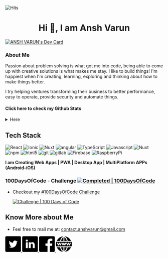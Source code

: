 ![Hits](https://komarev.com/ghpvc/?username=anshcena&color=green)

<h1 align="center">Hi 👋, I am Ansh Varun</h1>
<a href="https://app.daily.dev/anshcena"><img src="https://api.daily.dev/devcards/9fba7d746e00432281cba6407fe5f0aa.png?r=yru" width="400" alt="ANSH VARUN's Dev Card"/></a>


### About Me

Passion about problem solving is what got me into code, being able to come up with creative solutions is what makes me stay.
I like to build things!
I'm happiest when I'm creating, learning, exploring and thinking about how to make things better.

I try helping ventures transforming their business to better performance, easy to operate, provide security and automate things.
<h4>Click here to check my Github Stats</h4>
<details>
   <summary>Here</summary>
<h3 align="center">Github Trophy</h3>

[![trophy](https://github-profile-trophy.vercel.app/?username=anshcena&theme=onedark)](https://github.com/anshcena)


[![Ansh's github stats](https://github-readme-stats.vercel.app/api?username=anshcena&show_icons=true&theme=dark)](https://github.com/anshcena/github-readme-stats)

[![Top Langs](https://github-readme-stats.vercel.app/api/top-langs/?username=anshcena&layout=compact&show_icons=true&theme=dark)](https://github.com/anshcena/github-readme-stats)

</details>

## Tech Stack
<img alt="React" src="https://img.shields.io/badge/-React-61DAFB?style=flat&logo=react&logoColor=white" /> <img alt="Ionic" src="https://img.shields.io/badge/-ionic-3880FF?style=flat&logo=Ionic&logoColor=white" /> <img alt="Nuxt" src="https://img.shields.io/badge/-nuxt-00C58E?style=flat&logo=Nuxt.js&logoColor=white" /> <img alt="angular" src="https://img.shields.io/badge/-Angular-DD0031?style=flat&logo=angular&logoColor=white" /> <img alt="TypeScript" src="https://img.shields.io/badge/-TypeScript-007ACC?style=flat&logo=typescript&logoColor=white" /> <img alt="Javascript" src="https://img.shields.io/badge/-JavaScript-F7DF1E?style=flat&logo=JavaScript&logoColor=black" /> <img alt="Nuxt" src="https://img.shields.io/badge/-vue-4FC08D?style=flat&logo=Vue.js&logoColor=white" /> <img alt="npm" src="https://img.shields.io/badge/-NPM-CB3837?style=flat&logo=npm&logoColor=white" /> <img alt="html5" src="https://img.shields.io/badge/-HTML5-E34F26?style=flat&logo=html5&logoColor=white" /> <img alt="git" src="https://img.shields.io/badge/-Git-F05032?style=flat&logo=git&logoColor=white" /> <img alt="gitlab" src="https://img.shields.io/badge/-GitLab-404040?style=flat&logo=gitlab&logoColor=white" /> <img alt="Firebase" src="https://img.shields.io/badge/-Firebase-FFCA28?style=flat&logo=Firebase&logoColor=black" /> <img alt="RaspberryPi" src="https://img.shields.io/badge/-RaspberryPi-C51A4A?style=flat&logo=Raspberry%20Pi&logoColor=black" />

**I am Creating Web Apps | PWA | Desktop App | MultiPlatform APPs (Android-iOS)**


### 100DaysOfCode - Challenge [![Completed | 100DaysOfCode](https://img.shields.io/static/v1?label=Completed&message=100DaysOfCode&color=red)](https://twitter.com/anshcasm)

- Checkout my [#100DaysOfCode Challenge](https://github.com/anshcena/100DaysOfCode-Challenge)

   [![Challenge | 100 Days of Code](https://img.shields.io/static/v1?label=Challenge&labelColor=384357&message=100%20Days%20of%20Code&color=00b4ee&style=for-the-badge&link=https://www.100daysofcode.com)](https://www.100daysofcode.com)

   
   


## Know More about Me

- Feel free to mail me at: <a href="mailto:contact.anshvarun@gmail.com">contact.anshvarun@gmail.com</a>

<a href="https://twitter.com/anshcasm" target="_blank">
  <img src="https://github.com/anshcena/anshcena/blob/master/twitter.png" width="50px" />
</a>
<a href="https://www.linkedin.com/in/ansh-varun-147125107/" target="_blank">
  <img src="https://github.com/anshcena/anshcena/blob/master/linkedin.png" width="50px"/>
</a>
<a href="https://www.facebook.com/anshcena" target="_blank">
  <img src="https://github.com/anshcena/anshcena/blob/master/facebook.png" width="50px"/>
</a>
<a href="https://anshvarun.com/" target="_blank">
  <img src="https://github.com/anshcena/anshcena/blob/master/www.png" width="50px"/>
</a>
 

